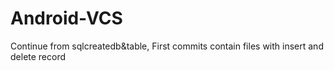 # Android-VCS
Continue from sqlcreatedb&amp;table, First commits contain files with insert and delete record
